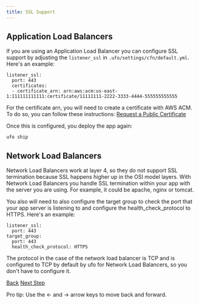 ```yaml
---
title: SSL Support
---
```


## Application Load Balancers

If you are using an Application Load Balancer you can configure SSL support by adjusting the `listener_ssl` in `.ufo/settings/cfn/default.yml`.  Here's an example:

```
listener_ssl:
  port: 443
  certificates:
  - certificate_arn: arn:aws:acm:us-east-1:111111111111:certificate/11111111-2222-3333-4444-555555555555
```

For the certificate arn, you will need to create a certificate with AWS ACM. To do so, you can follow these instructions: [Request a Public Certificate
](https://docs.aws.amazon.com/acm/latest/userguide/gs-acm-request-public.html)

Once this is configured, you deploy the app again:

    ufo ship

## Network Load Balancers

Network Load Balancers work at layer 4, so they do not support SSL termination because SSL happens higher up in the OSI model layers. With Network Load Balancers you handle SSL termination within your app with the server you are using.  For example, it could be apache, nginx or tomcat.

You also will need to also configure the target group to check the port that your app server is listening to and configure the health_check_protocol to HTTPS.  Here's an example:

```
listener_ssl:
  port: 443
target_group:
  port: 443
  health_check_protocol: HTTPS
```

The protocol in the case of the network load balancer is TCP and is configured to TCP by default by ufo for Network Load Balancers, so you don't have to configure it.

<a id="prev" class="btn btn-basic" href="{% link _docs/security-groups.md %}">Back</a>
<a id="next" class="btn btn-primary" href="{% link _docs/route53-support.md %}">Next Step</a>
<p class="keyboard-tip">Pro tip: Use the <- and -> arrow keys to move back and forward.</p>
